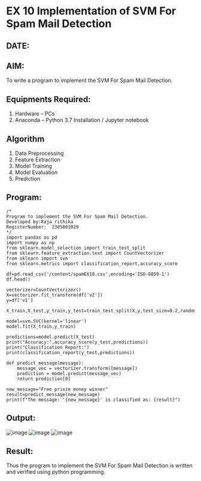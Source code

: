 # EX 10 Implementation of SVM For Spam Mail Detection
## DATE:
## AIM:
To write a program to implement the SVM For Spam Mail Detection.

## Equipments Required:
1. Hardware – PCs
2. Anaconda – Python 3.7 Installation / Jupyter notebook

## Algorithm
 1. Data Preprocessing
 2. Feature Extraction
 3. Model Training
 4. Model Evaluation
 5. Prediction

## Program:
```
/*
Program to implement the SVM For Spam Mail Detection.
Developed by:Raja rithika
RegisterNumber:  2305001029
*/
import pandas as pd
import numpy as np
from sklearn.model_selection import train_test_split
from sklearn.feature_extraction.text import CountVectorizer
from sklearn import svm
from sklearn.metrics import classification_report,accuracy_score

df=pd.read_csv('/content/spamEX10.csv',encoding='ISO-8859-1')
df.head()

vectorizer=CountVectorizer()
X=vectorizer.fit_transform(df['v2'])
y=df['v1']

X_train,X_test,y_train,y_test=train_test_split(X,y,test_size=0.2,random_state=42)

model=svm.SVC(kernel='linear')
model.fit(X_train,y_train)

predictions=model.predict(X_test)
print("Accuracy:",accuracy_score(y_test,predictions))
print("Classification Report:")
print(classification_report(y_test,predictions))

def predict_message(message):
    message_vec = vectorizer.transform([message])
    prediction = model.predict(message_vec)
    return prediction[0]

new_message="Free prixze money winner"
result=predict_message(new_message)
print(f"The message: '{new_message}' is classified as: {result}")
```

## Output:
![image](https://github.com/user-attachments/assets/636e88a6-6b88-4b33-994d-11c6940c730a)
![image](https://github.com/user-attachments/assets/0e7ee740-3882-490e-a77e-23b38b466e63)
![image](https://github.com/user-attachments/assets/43b8988d-5ce0-462e-9575-561d1dd409d8)





## Result:
Thus the program to implement the SVM For Spam Mail Detection is written and verified using python programming.
